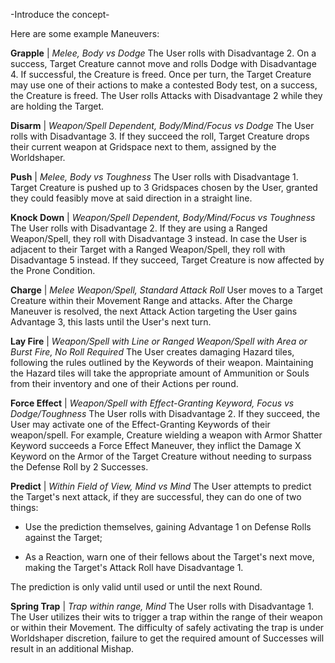 -Introduce the concept-

Here are some example Maneuvers:

**Grapple** | *Melee, Body vs Dodge*
The User rolls with Disadvantage 2. On a success, Target Creature cannot move and rolls Dodge with Disadvantage 4. If successful, the Creature is freed. Once per turn, the Target Creature may use one of their actions to make a contested Body test, on a success, the Creature is freed. The User rolls Attacks with Disadvantage 2 while they are holding the Target.

**Disarm** | *Weapon/Spell Dependent, Body/Mind/Focus vs Dodge*
The User rolls with Disadvantage 3. If they succeed the roll, Target Creature drops their current weapon at Gridspace next to them, assigned by the Worldshaper.

**Push** | *Melee, Body vs Toughness*
The User rolls with Disadvantage 1. Target Creature is pushed up to 3 Gridspaces chosen by the User, granted they could feasibly move at said direction in a straight line.

**Knock Down** | *Weapon/Spell Dependent, Body/Mind/Focus vs Toughness*
The User rolls with Disadvantage 2. If they are using a Ranged Weapon/Spell, they roll with Disadvantage 3 instead. In case the User is adjacent to their Target with a Ranged Weapon/Spell, they roll with Disadvantage 5 instead. If they succeed, Target Creature is now affected by the Prone Condition.

**Charge** | *Melee Weapon/Spell, Standard Attack Roll*
User moves to a Target Creature within their Movement Range and attacks. After the Charge Maneuver is resolved, the next Attack Action targeting the User gains Advantage 3, this lasts until the User's next turn.

**Lay Fire** | *Weapon/Spell with Line or Ranged Weapon/Spell with Area or Burst Fire, No Roll Required*
The User creates damaging Hazard tiles, following the rules outlined by the Keywords of their weapon. Maintaining the Hazard tiles will take the appropriate amount of Ammunition or Souls from their inventory and one of their Actions per round.

**Force Effect** | *Weapon/Spell with Effect-Granting Keyword, Focus vs Dodge/Toughness*
The User rolls with Disadvantage 2. If they succeed, the User may activate one of the Effect-Granting Keywords of their weapon/spell. For example, Creature wielding a weapon with Armor Shatter Keyword succeeds a Force Effect Maneuver, they inflict the Damage X Keyword on the Armor of the Target Creature without needing to surpass the Defense Roll by 2 Successes.

**Predict** | *Within Field of View, Mind vs Mind*
The User attempts to predict the Target's next attack, if they are successful, they can do one of two things:

- Use the prediction themselves, gaining Advantage 1 on Defense Rolls against the Target;

- As a Reaction, warn one of their fellows about the Target's next move, making the Target's Attack Roll have Disadvantage 1.

The prediction is only valid until used or until the next Round.

**Spring Trap** | *Trap within range, Mind*
The User rolls with Disadvantage 1. The User utilizes their wits to trigger a trap within the range of their weapon or within their Movement. The difficulty of safely activating the trap is under Worldshaper discretion, failure to get the required amount of Successes will result in an additional Mishap.